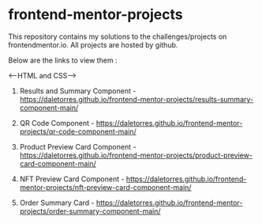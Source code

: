 # frontend-mentor-projects
This repository contains my solutions to the challenges/projects on frontendmentor.io. All projects are hosted by github.

Below are the links to view them :

<--HTML and CSS-->

1. Results and Summary Component - https://daletorres.github.io/frontend-mentor-projects/results-summary-component-main/

2. QR Code Component - https://daletorres.github.io/frontend-mentor-projects/qr-code-component-main/

3. Product Preview Card Component - https://daletorres.github.io/frontend-mentor-projects/product-preview-card-component-main/

4. NFT Preview Card Component - https://daletorres.github.io/frontend-mentor-projects/nft-preview-card-component-main/

5. Order Summary Card - https://daletorres.github.io/frontend-mentor-projects/order-summary-component-main/